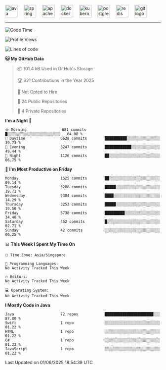 <p align="left">
  <img src="https://cdn.jsdelivr.net/gh/devicons/devicon/icons/java/java-original.svg" height="40" alt="java logo"  />
  <img width="12" />
  <img src="https://cdn.jsdelivr.net/gh/devicons/devicon/icons/spring/spring-original.svg" height="40" alt="spring logo"  />
  <img width="12" />
  <img src="https://cdn.jsdelivr.net/gh/devicons/devicon/icons/apachekafka/apachekafka-original.svg" height="40" alt="apachekafka logo"  />
  <img width="12" />
  <img src="https://cdn.jsdelivr.net/gh/devicons/devicon/icons/docker/docker-original.svg" height="40" alt="docker logo"  />
  <img width="12" />
  <img src="https://cdn.jsdelivr.net/gh/devicons/devicon/icons/kubernetes/kubernetes-plain.svg" height="40" alt="kubernetes logo"  />
  <img width="12" />
  <img src="https://cdn.jsdelivr.net/gh/devicons/devicon/icons/postgresql/postgresql-original.svg" height="40" alt="postgresql logo"  />
  <img width="12" />
  <img src="https://cdn.jsdelivr.net/gh/devicons/devicon/icons/redis/redis-original.svg" height="40" alt="redis logo"  />
  <img width="12" />
  <img src="https://cdn.jsdelivr.net/gh/devicons/devicon/icons/git/git-original.svg" height="40" alt="git logo"  />
</p>


<!--<img src="https://media.giphy.com/media/LnQjpWaON8nhr21vNW/giphy.gif" width="60"> <em><b>I love connecting with different people</b> so if you want to say <b>hi, I'll be happy to meet you more!</b> 😊 </em> -->

---
<!--START_SECTION:waka-->
![Code Time](http://img.shields.io/badge/Code%20Time-2%2C328%20hrs%2036%20mins-blue)

![Profile Views](http://img.shields.io/badge/Profile%20Views-0-blue)

![Lines of code](https://img.shields.io/badge/From%20Hello%20World%20I%27ve%20Written-4.7%20million%20lines%20of%20code-blue)

**🐱 My GitHub Data** 

> 📦 101.4 kB Used in GitHub's Storage 
 > 
> 🏆 621 Contributions in the Year 2025
 > 
> 🚫 Not Opted to Hire
 > 
> 📜 24 Public Repositories 
 > 
> 🔑 4 Private Repositories 
 > 
**I'm a Night 🦉** 

```text
🌞 Morning                681 commits         █░░░░░░░░░░░░░░░░░░░░░░░░   04.08 % 
🌆 Daytime                6628 commits        ██████████░░░░░░░░░░░░░░░   39.73 % 
🌃 Evening                8247 commits        ████████████░░░░░░░░░░░░░   49.44 % 
🌙 Night                  1126 commits        ██░░░░░░░░░░░░░░░░░░░░░░░   06.75 % 
```
📅 **I'm Most Productive on Friday** 

```text
Monday                   1525 commits        ██░░░░░░░░░░░░░░░░░░░░░░░   09.14 % 
Tuesday                  3288 commits        █████░░░░░░░░░░░░░░░░░░░░   19.71 % 
Wednesday                2384 commits        ████░░░░░░░░░░░░░░░░░░░░░   14.29 % 
Thursday                 3253 commits        █████░░░░░░░░░░░░░░░░░░░░   19.50 % 
Friday                   5738 commits        █████████░░░░░░░░░░░░░░░░   34.40 % 
Saturday                 452 commits         █░░░░░░░░░░░░░░░░░░░░░░░░   02.71 % 
Sunday                   42 commits          ░░░░░░░░░░░░░░░░░░░░░░░░░   00.25 % 
```


📊 **This Week I Spent My Time On** 

```text
🕑︎ Time Zone: Asia/Singapore

💬 Programming Languages: 
No Activity Tracked This Week

🔥 Editors: 
No Activity Tracked This Week

💻 Operating System: 
No Activity Tracked This Week
```

**I Mostly Code in Java** 

```text
Java                     72 repos            ██████████████████████░░░   87.80 % 
Swift                    1 repo              ░░░░░░░░░░░░░░░░░░░░░░░░░   01.22 % 
HTML                     1 repo              ░░░░░░░░░░░░░░░░░░░░░░░░░   01.22 % 
C#                       1 repo              ░░░░░░░░░░░░░░░░░░░░░░░░░   01.22 % 
JavaScript               1 repo              ░░░░░░░░░░░░░░░░░░░░░░░░░   01.22 % 
```




 Last Updated on 01/06/2025 18:54:39 UTC
<!--END_SECTION:waka-->


<!--
**SimakovIgor/SimakovIgor** is a ✨ _special_ ✨ repository because its `README.md` (this file) appears on your GitHub profile.

Here are some ideas to get you started:

- 🔭 I’m currently working on ...
- 🌱 I’m currently learning ...
- 👯 I’m looking to collaborate on ...
- 🤔 I’m looking for help with ...
- 💬 Ask me about ...
- 📫 How to reach me: ...
- 😄 Pronouns: ...
- ⚡ Fun fact: ...
-->
